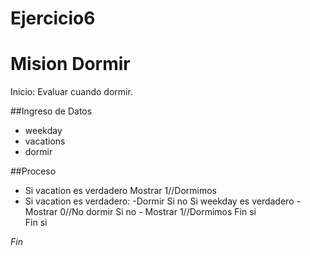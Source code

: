 # Ejercicio6

# Mision Dormir

Inicio: Evaluar cuando dormir.

##Ingreso de Datos
- weekday
- vacations
- dormir

##Proceso
- Si vacation es verdadero
    Mostrar 1//Dormimos
- Si vacation es verdadero:
        -Dormir
    Si no
        Si weekday es verdadero
            - Mostrar 0//No dormir 
        Si no 
            - Mostrar 1//Dormimos
    Fin si        
Fin si
            
*Fin*
